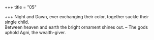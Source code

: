 +++
title = "05"

+++
Night and Dawn, ever exchanging their color, together suckle their  single child.  
Between heaven and earth the bright ornament shines out. – The gods  uphold Agni, the wealth-giver.  